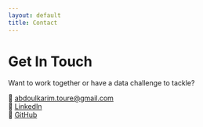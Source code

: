 ```yaml
---
layout: default
title: Contact
---
```


# Get In Touch

Want to work together or have a data challenge to tackle?

📧 [abdoulkarim.toure@gmail.com](mailto:abdoulkarim.toure@gmail.com)  
🔗 [LinkedIn](https://www.linkedin.com/in/abdoul-toure-6332b569/)  
🐙 [GitHub](https://github.com/kaisersose6)
